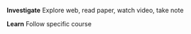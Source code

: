
**Investigate**
Explore web, read paper, watch video, take note

**Learn**
Follow specific course

